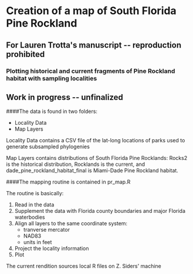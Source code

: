 # Creation of a map of South Florida Pine Rockland
## For Lauren Trotta's manuscript -- reproduction prohibited
### Plotting historical and current fragments of Pine Rockland habitat with sampling localities

## Work in progress -- unfinalized

####The data is found in two folders:
- Locality Data
- Map Layers

Locality Data contains a CSV file of the lat-long locations of parks used to generate subsampled phylogenies

Map Layers contains distributions of South Florida Pine Rocklands: Rocks2 is the historical distribution, Rocklands is the current, and dade_pine_rockland_habitat_final is Miami-Dade Pine Rockland habitat. 

####The mapping routine is contained in pr_map.R

The routine is basically:
1) Read in the data
2) Supplement the data with Florida county boundaries and major Florida waterbodies
3) Align all layers to the same coordinate system:
	- tranverse mercator
	- NAD83
	- units in feet
4) Project the locality information
5) Plot

The current rendition sources local R files on Z. Siders' machine 
